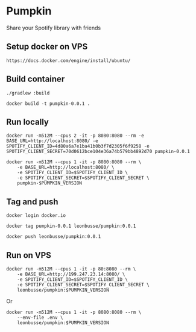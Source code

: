 # Pumpkin
Share your Spotify library with friends

## Setup docker on VPS
```
https://docs.docker.com/engine/install/ubuntu/
```


## Build container
```
./gradlew :build

docker build -t pumpkin-0.0.1 . 
```


## Run locally
```
docker run -m512M --cpus 2 -it -p 8080:8080 --rm -e BASE_URL=http://localhost:8080/ -e SPOTIFY_CLIENT_ID=4d80a6a7e1ba41b0b3f7d2305f6f9258 -e SPOTIFY_CLIENT_SECRET=70d0612bce104e36a74b579bb4892d70 pumpkin-0.0.1

docker run -m512M --cpus 1 -it -p 8080:8080 --rm \
    -e BASE_URL=http://localhost:8080/ \
    -e SPOTIFY_CLIENT_ID=$SPOTIFY_CLIENT_ID \
    -e SPOTIFY_CLIENT_SECRET=$SPOTIFY_CLIENT_SECRET \
    pumpkin-$PUMPKIN_VERSION
```


## Tag and push
```
docker login docker.io

docker tag pumpkin-0.0.1 leonbusse/pumpkin:0.0.1

docker push leonbusse/pumpkin:0.0.1  
``` 


## Run on VPS
```
docker run -m512M --cpus 1 -it -p 80:8080 --rm \
    -e BASE_URL=http://199.247.23.14:8080/ \
    -e SPOTIFY_CLIENT_ID=$SPOTIFY_CLIENT_ID \
    -e SPOTIFY_CLIENT_SECRET=$SPOTIFY_CLIENT_SECRET \
    leonbusse/pumpkin:$PUMPKIN_VERSION
```
Or
```
docker run -m512M --cpus 1 -it -p 8080:8080 --rm \
    --env-file .env \
    leonbusse/pumpkin:$PUMPKIN_VERSION
```

